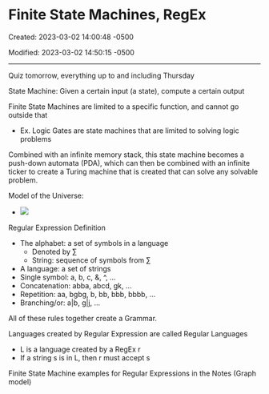 # Finite State Machines, RegEx

Created: 2023-03-02 14:00:48 -0500

Modified: 2023-03-02 14:50:15 -0500

---

Quiz tomorrow, everything up to and including Thursday



State Machine: Given a certain input (a state), compute a certain output



Finite State Machines are limited to a specific function, and cannot go outside that

-   Ex. Logic Gates are state machines that are limited to solving logic problems



Combined with an infinite memory stack, this state machine becomes a push-down automata (PDA), which can then be combined with an infinite ticker to create a Turing machine that is created that can solve any solvable problem.



Model of the Universe:

-   ![](../../media/Spring-2023-Organization-of-Programming-Languages-Finite-State-Machines,-RegEx-image1.png)



Regular Expression Definition

-   The alphabet: a set of symbols in a language
    -   Denoted by ∑
    -   String: sequence of symbols from ∑
-   A language: a set of strings
-   Single symbol: a, b, c, &, ^, ...
-   Concatenation: abba, abcd, gk, ...
-   Repetition: aa, bgbg, b, bb, bbb, bbbb, ...
-   Branching/or: a|b, g|j, ...



All of these rules together create a Grammar.



Languages created by Regular Expression are called Regular Languages

-   L is a language created by a RegEx r
-   If a string s is in L, then r must accept s



Finite State Machine examples for Regular Expressions in the Notes (Graph model)

